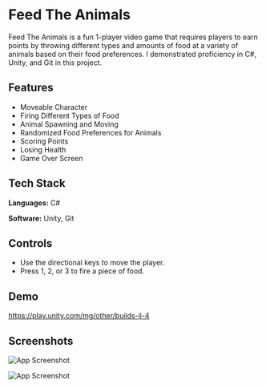 
# Feed The Animals

Feed The Animals is a fun 1-player video game that requires players to earn points by throwing different types and amounts of food at a variety of animals based on their food preferences. I demonstrated proficiency in C#, Unity, and Git in this project.

## Features

- Moveable Character
- Firing Different Types of Food
- Animal Spawning and Moving
- Randomized Food Preferences for Animals
- Scoring Points
- Losing Health
- Game Over Screen

## Tech Stack

**Languages:** C#

**Software:** Unity, Git

## Controls

- Use the directional keys to move the player.
- Press 1, 2, or 3 to fire a piece of food.

## Demo

https://play.unity.com/mg/other/builds-jl-4

## Screenshots

![App Screenshot](https://static.wixstatic.com/media/99e2b2_8486530fd43a47f0af19df4d4bd3b622~mv2.jpg/v1/fill/w_878,h_427,al_c,q_85,enc_auto/99e2b2_8486530fd43a47f0af19df4d4bd3b622~mv2.jpg)

![App Screenshot](https://static.wixstatic.com/media/99e2b2_8437121758ba4797ab8c9902f385c93f~mv2.jpg/v1/fill/w_878,h_427,al_c,q_85,enc_auto/99e2b2_8437121758ba4797ab8c9902f385c93f~mv2.jpg)
